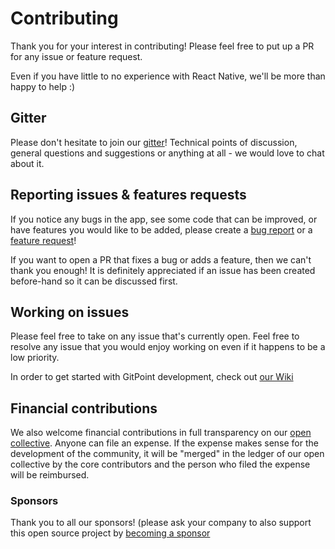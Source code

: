 # Contributing

Thank you for your interest in contributing! Please feel free to put up a PR for any issue or feature request.

Even if you have little to no experience with React Native, we'll be more than happy to help :)

## Gitter

Please don't hesitate to join our [gitter](https://gitter.im/git-point)! Technical points of discussion, general questions and suggestions or anything at all - we would love to chat about it.

## Reporting issues & features requests

If you notice any bugs in the app, see some code that can be improved, or have features you would like to be added, please create a [bug report](https://github.com/gitpoint/git-point/issues/new?template=BUG_REPORT.md) or a [feature request](https://github.com/gitpoint/git-point/issues/new?template=FEATURE_REQUEST.md)!

If you want to open a PR that fixes a bug or adds a feature, then we can't thank you enough! It is definitely appreciated if an issue has been created before-hand so it can be discussed first.

## Working on issues

Please feel free to take on any issue that's currently open. Feel free to resolve any issue that you would enjoy working on even if it happens to be a low priority.

In order to get started with GitPoint development, check out [our Wiki](https://github.com/gitpoint/git-point/wiki)

## Financial contributions

We also welcome financial contributions in full transparency on our [open collective](#).
Anyone can file an expense. If the expense makes sense for the development of the community, it will be "merged" in the ledger of our open collective by the core contributors and the person who filed the expense will be reimbursed.

<!-- ## Credits -->

<!-- ### Contributors

Checkout all the awesome people who have contributed [here](./CONTRIBUTORS.md). -->

<!-- ### Backers

Thank you to all our backers! [[Become a backer](https://opencollective.com/git-point#backer)]

<a href="https://opencollective.com/git-point#backers" target="_blank"><img src="https://opencollective.com/git-point/backers.svg?width=890"></a> -->

### Sponsors

Thank you to all our sponsors! (please ask your company to also support this open source project by [becoming a sponsor](#)